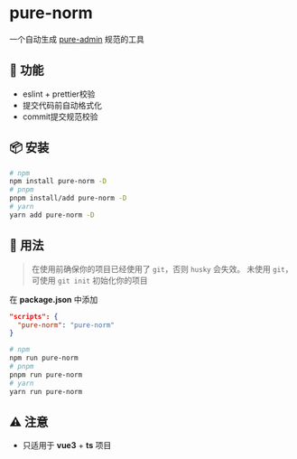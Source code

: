 # pure-norm

一个自动生成 [pure-admin](https://github.com/pure-admin/vue-pure-admin) 规范的工具

## 🦄 功能

- eslint + prettier校验
- 提交代码前自动格式化
- commit提交规范校验

## 📦 安装

```bash
# npm
npm install pure-norm -D
# pnpm
pnpm install/add pure-norm -D
# yarn
yarn add pure-norm -D
```

## 🚗 用法

> 在使用前确保你的项目已经使用了 `git`，否则 `husky` 会失效。
> 未使用 `git`，可使用 `git init` 初始化你的项目

在 **package.json** 中添加

```json
"scripts": {
  "pure-norm": "pure-norm"
}
```

```bash
# npm
npm run pure-norm
# pnpm
pnpm run pure-norm
# yarn
yarn run pure-norm
```

## ⚠️ 注意

- 只适用于 **vue3** + **ts** 项目
